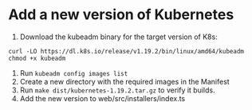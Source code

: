 # Add a new version of Kubernetes

1. Download the kubeadm binary for the target version of K8s:
```
curl -LO https://dl.k8s.io/release/v1.19.2/bin/linux/amd64/kubeadm
chmod +x kubeadm
```
1. Run `kubeadm config images list`
1. Create a new directory with the required images in the Manifest
1. Run `make dist/kubernetes-1.19.2.tar.gz` to verify it builds.
1. Add the new version to web/src/installers/index.ts
